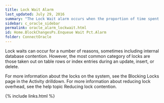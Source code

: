 ```yaml
---
title: ﻿Lock Wait Alarm
last_updated: July 29, 2016
summary: "The Lock Wait alarm occurs when the proportion of time spent waiting for locks exceeds a threshold."
sidebar: c_oracle_sidebar
permalink: oracle_alarm_lockwait.html
id: Home.BlockChangesPs.Enqueue Wait Pct.Alarm
folder: ConnectOracle
---
```



Lock waits can occur for a number of reasons, sometimes including internal database contention. However, the most common category of locks are those taken out on table rows or index entries during an update, insert, or delete.

For more information about the locks on the system, see the Blocking Locks page in the Activity drilldown. For more information about reducing lock overhead, see the help topic Reducing lock contention.


{% include links.html %}
